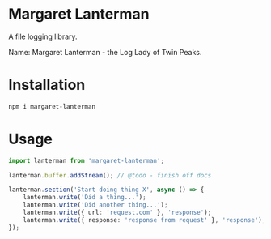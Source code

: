Margaret Lanterman
==================

A file logging library.

Name: Margaret Lanterman - the Log Lady of Twin Peaks.

# Installation

```bash
npm i margaret-lanterman
```

# Usage

```typescript
import lanterman from 'margaret-lanterman';

lanterman.buffer.addStream(); // @todo - finish off docs

lanterman.section('Start doing thing X', async () => {
	lanterman.write('Did a thing...');
	lanterman.write('Did another thing...');
	lanterman.write({ url: 'request.com' }, 'response');
	lanterman.write({ response: 'response from request' }, 'response');
});
```
